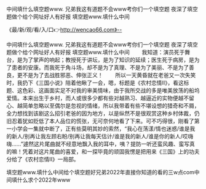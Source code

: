 中间填什么填空题www.
兄弟我这有道题不会www考你们一个填空题
夜深了填空题做个给个网址好人有好报
填空题www.填什么中间


《最/新/观/看/入/口👉http://wencao66.com》--

中间填什么填空题www.
兄弟我这有道题不会www考你们一个填空题
夜深了填空题做个给个网址好人有好报
填空题www.填什么中间
　　我知道：演员死于舞台，是为了掌声的响起；教授死于讲坛，是为了知识的延续；医生死于病房，是为了患者的安康。而我死于角斗场，却不是为了真理、不是为了美丽、不是为了善良，更不是为了去战胜邪恶、伸张正义！
　　所以一天黄昏就在老爸又一次失笑时，我扔下《三国小说》陪着他瞅了一会，嗯，标题是《农村恋情II》，看这标题、这色彩、这画面实足不对我的审美情味，由于我所交战的多是唯美放荡的船坞爱情。本来出生于乡村，而人或很多少都有些对越熟习、越逼近的实物便越不留心、越简单忽略以至偶尔是忽视的情绪，所以我带着有些不堪设想的猎奇和不屑，全力想找到该剧这么招引老爸的因为地方，以是纵然不是很观赏这种乡村体裁，仍旧忍着犹如贬低了本人品位的慌张，无可奈何地看了下来。可不巧得很，刚看了第一小学会一集就中断了，正有些莫明其妙的索然，“我心在荡漾/情也迷惑/谁是我的新人/别再让我左顾右盼/别再让我每天估计/谁是我的新人/谁是你的新人/哎嗨嗨……”遽然这片尾曲就不经意地飘入我的耳中，咦？提防一听还蛮风趣、蛮写真的嘛！凭着对这片尾曲的喜爱，和一探毕竟的顽固我愣是把用来《三国》上的功夫分给了《农村恋情II》一局部。





填空题www.填什么中间给个填空题好兄弟2022年直接你知道的看的三w点com中间填什么求个2022年www
